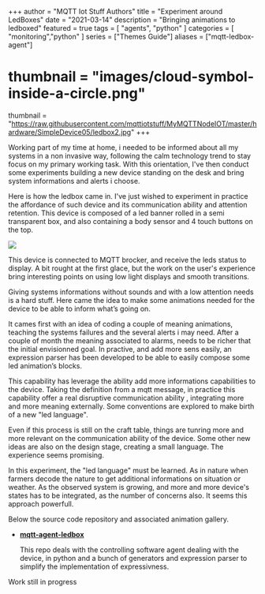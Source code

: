 +++
author = "MQTT Iot Stuff Authors"
title = "Experiment around LedBoxes"
date = "2021-03-14"
description = "Bringing animations to ledboxed"
featured = true
tags = [
    "agents", "python"
]
categories = [
    "monitoring","python"
]
series = ["Themes Guide"]
aliases = ["mqtt-ledbox-agent"]
# thumbnail = "images/cloud-symbol-inside-a-circle.png"
thumbnail = "https://raw.githubusercontent.com/mqttiotstuff/MyMQTTNodeIOT/master/hardware/SimpleDevice05/ledbox2.jpg"
+++

Working part of my time at home, i needed to be informed about all my systems in a non invasive way,  following the calm technology trend to stay focus on my primary working task. With this orientation,  I've then conduct some experiments building a new device standing on the desk and bring system informations and alerts i choose.

Here is how the ledbox came in. I've just wished to experiment in practice the affordance of such device and its communication ability and attention retention. This device is composed of a led banner rolled in a semi transparent box, and also containing a body sensor and 4 touch buttons on the top.

![](https://raw.githubusercontent.com/mqttiotstuff/MyMQTTNodeIOT/master/hardware/SimpleDevice05/ledbox2.jpg)


This device is connected to MQTT brocker, and receive the leds status to display. A bit rought at the first glace, but the work on the user's experience bring interesting points on using low light displays and smooth transitions.

<!--more-->

Giving systems informations without sounds and with a low attention needs is a hard stuff. Here came the idea to make some animations needed for the device to be able to inform what’s going on.



It cames first with an idea of coding a couple of meaning animations, teaching the systems failures and the several alerts i may need.
After a couple of month the meaning associated to alarms, needs to be richer that the initial envisionned goal. In practive, and add more sens easily, an expression parser has been developed to be able to easily compose some led animation’s blocks. 


This capability has leverage the ability add more informations capabilities to the device. Taking the definition from a mqtt message, in practice this capability offer a real disruptive communication ability , integrating more and more meaning externally.  Some conventions are explored to make birth of a new "led language".

Even if this process is still on the craft table, things are tunring more and more relevant on the communication ability of the device. Some other new ideas are also on the design stage, creating a small language. The experience seems promising.

In this experiment, the "led language" must be learned.  As in nature when farmers decode the nature to get additional informations on situation or weather. 
As the observed system is growing, and more and more device's states has to be integrated, as the number of concerns also. It seems this approach powerfull.

Below the source code repository and associated animation gallery. 

- __[mqtt-agent-ledbox](https://github.com/mqttiotstuff/mqtt-agent-ledbox)__

	This repo deals with the controlling software agent dealing with the device, in python and a bunch of generators  and expression parser to simplify the implementation of expressivness.

Work still in progress


